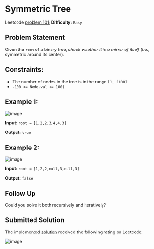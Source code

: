 # Symmetric Tree

Leetcode [problem 101](https://leetcode.com/problems/symmetric-tree/); **Difficulty:** `Easy`

## Problem Statement

Given the `root` of a binary tree, _check whether it is a mirror of itself_ (i.e., symmetric around its center).

## Constraints:

- The number of nodes in the tree is in the range `[1, 1000]`.
- `-100 <= Node.val <= 100)`

## Example 1:

![image](https://user-images.githubusercontent.com/33619581/124383503-14c82700-dccd-11eb-805b-7a207cc4d7fc.png)

**Input:** `root = [1,2,2,3,4,4,3]`

**Output:** `true`

## Example 2:

![image](https://user-images.githubusercontent.com/33619581/124383521-332e2280-dccd-11eb-90d1-4d1c47188a80.png)

**Input:** `root = [1,2,2,null,3,null,3]`

**Output:** `false`

## Follow Up

Could you solve it both recursively and iteratively?

## Submitted Solution

The implemented [solution](solution.cpp) received the following rating on Leetcode:

![image](https://user-images.githubusercontent.com/33619581/124383476-f9f5b280-dccc-11eb-94a5-5210b19084b5.png)
